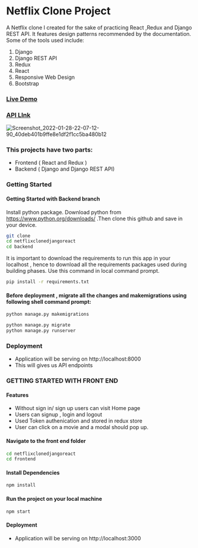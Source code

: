 # Netflix Clone Project

A Netflix clone I created for the sake of practicing React ,Redux and Django REST API. It features design patterns recommended by the documentation. Some of the tools used include:

   1. Django
   2. Django REST API
   3. Redux
   4. React
   5. Responsive Web Design
   6. Bootstrap
 ### [Live Demo](https://frontend-netflix-clone-sangita.herokuapp.com/)
 
 ### [API LInk](https://backened-netflix-clone-sangita.herokuapp.com/)
 
 ![Screenshot_2022-01-28-22-07-12-90_40deb401b9ffe8e1df2f1cc5ba480b12](https://user-images.githubusercontent.com/94559171/151587027-c2571d07-9ebc-4f6f-b0f1-7f9eadb83a7c.jpg)

 
 ### This projects have two parts: 
 - Frontend ( React and Redux )
 - Backend ( Django and Django REST API)


### Getting Started
#### Getting Started with Backend branch
Install python package. Download python from https://www.python.org/downloads/
.Then clone this github and save in your device.
```sh
git clone 
cd netflixclonedjangoreact
cd backend
```

It is important to download the requirements to run this app in your localhost , hence to download all the requirements packages used during building phases. Use this command in local command prompt.

```sh
pip install -r requirements.txt
```

#### Before deployment , migrate all the changes and makemigrations using following shell command prompt:
```sh
python manage.py makemigrations

python manage.py migrate
python manage.py runserver
```

### Deployment
- Application will be serving on http://localhost:8000
- This will gives us API endpoints

### GETTING STARTED WITH FRONT END

#### Features 
- Without sign in/ sign up users can visit Home page
- Users can signup , login and logout
- Used Token authenication and stored in redux store 
- User can click on a movie and a modal should pop up.


#### Navigate to the front end folder

```sh
cd netflixclonedjangoreact
cd frontend
```

#### Install Dependencies
```sh 
npm install
```
#### Run the project on your local machine

```sh 
npm start
```


#### Deployment
- Application will be serving on http://localhost:3000












